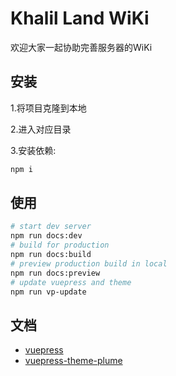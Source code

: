 # Khalil Land WiKi
欢迎大家一起协助完善服务器的WiKi

## 安装

1.将项目克隆到本地

2.进入对应目录

3.安装依赖:

```sh
npm i
```



## 使用

```sh
# start dev server
npm run docs:dev
# build for production
npm run docs:build
# preview production build in local
npm run docs:preview
# update vuepress and theme
npm run vp-update
```

## 文档

- [vuepress](https://vuepress.vuejs.org/)
- [vuepress-theme-plume](https://theme-plume.vuejs.press/)
